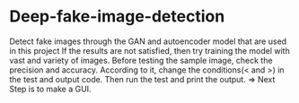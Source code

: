# Deep-fake-image-detection
Detect fake images through the GAN and autoencoder model that are used in this project
If the results are not satisfied, then try training the model with vast and variety of images.
Before testing the sample image, check the precision and accuracy. According to it, change the conditions(< and >) in the test and output code.
Then run the test and print the output.
=> Next Step is to make a GUI.

